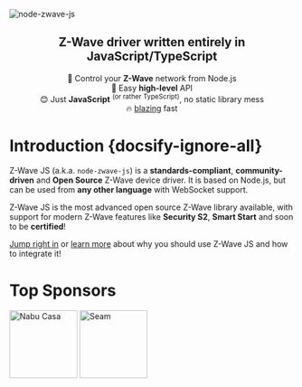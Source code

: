 ![node-zwave-js](_images/logo.svg)

<h2 align="center">Z-Wave driver written entirely in JavaScript/TypeScript</h2>

<p align="center">
  📡 Control your <b>Z-Wave</b> network from Node.js<br />
  👶 Easy <b>high-level</b> API<br />
  😊 Just <b>JavaScript</b> <sup>(or rather TypeScript)</sup>, no static library mess<br />
  🔥 <a href="https://twitter.com/acdlite/status/974390255393505280" target="_blank">blazing</a> fast
</p>

# Introduction {docsify-ignore-all}

Z-Wave JS (a.k.a. `node-zwave-js`) is a **standards-compliant**, **community-driven** and **Open Source** Z-Wave device driver. It is based on Node.js, but can be used from **any other language** with WebSocket support.

Z-Wave JS is the most advanced open source Z-Wave library available, with support for modern Z-Wave features like **Security S2**, **Smart Start** and soon to be **certified**!

[Jump right in](getting-started/quickstart.md) or [learn more](getting-started/integrators.md) about why you should use Z-Wave JS and how to integrate it!

# Top Sponsors

<p>
  <a href="https://www.nabucasa.com/" target="_blank"><img src="sponsors/nabucasa.png" width="120" alt="Nabu Casa" /></a>
  <a href="https://www.getseam.com/" target="_blank"><img src="sponsors/seam.png" width="120" alt="Seam" /></a>
</p>

<!--
TODO: Move all this to the documentation
## Development

This project requires a lot of boilerplate code. To help creating it, we use the project snippets extension for VSCode.

When making changes or adding tests, make sure they run with `npm t`.

### Implementing a Command Class

1. Create a file in `src/lib/commandclass/` named `<cc-name>CC.ts`
1. Generate the basic structure of the Command Class with the `zwcc` snippet.
1. For each command the Command Class implements, use the `zwcccmd` snippet to generate and implement the command structure.

    - The command should be named `<cc-name>CC<command-name>`, where `<command-name>` is the name of the command as defined in the `<cc-name>Commands` enumeration.
    - The `<cc-name>CC<command-name>Options` interface and the `serialize()` override are only necessary if the command is meant to be sent. Use `CCCommandOptions` if the command accepts no extra parameters.
    - For commands that are only meant to be received (i.e. `XYZReport`), you should use the `zwccreport` snippet instead.

1. Add tests in `<cc-name>CC.test.ts`

You can check which command classes are missing in https://github.com/AlCalzone/node-zwave-js/issues/6.

### Implementing a message class

1. Create a file in `src/lib/driver/` or `src/lib/controller` (depending on where it belongs) named `<function-id>Messages.ts`
1. Generate the basic structure of the message class with the `zwmsg` snippet. Depending on the message, a `Request` and/or a `Response` may be necessary
1. Implement the possible constructor signatures
1. Implement `serialize` for all commands we can send
1. Implement `deserialize` for all commands we can decode
1. Add tests in `<function-id>Messages.test.ts`
    - The `zwmsgtest` snippet contains the basic test structure, which must be provided at least
    - Add additional tests as necessary

### Test run

0. Enable sourceMaps in `tsconfig.json` if required
1. Build the project with `npm run build` or uncomment the build step in `.vscode/launch.json`
1. Edit `test/run.js` as necessary
1. Press <kbd>F5</kbd>
-->
